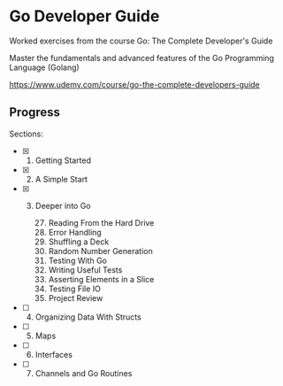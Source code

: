 # Go Developer Guide

Worked exercises from the course Go: The Complete Developer's Guide

Master the fundamentals and advanced features of the Go Programming Language (Golang)

https://www.udemy.com/course/go-the-complete-developers-guide


## Progress

Sections:
- [x] 1. Getting Started
- [x] 2. A Simple Start
- [x] 3. Deeper into Go
        
        27. Reading From the Hard Drive
        28. Error Handling
        29. Shuffling a Deck
        30. Random Number Generation
        31. Testing With Go
        32. Writing Useful Tests
        33. Asserting Elements in a Slice
        34. Testing File IO
        35. Project Review
- [ ] 4. Organizing Data With Structs
- [ ] 5. Maps
- [ ] 6. Interfaces
- [ ] 7. Channels and Go Routines
